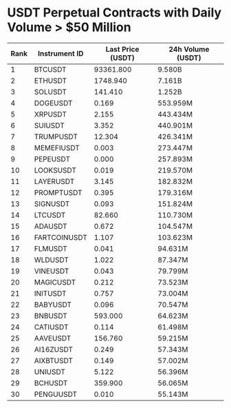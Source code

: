 # USDT Perpetual Contracts with Daily Volume > $50 Million

| Rank | Instrument ID | Last Price (USDT) | 24h Volume (USDT) |
|------|---------------|-------------------|-------------------|
| 1 | BTCUSDT | 93361.800 | 9.580B |
| 2 | ETHUSDT | 1748.940 | 7.161B |
| 3 | SOLUSDT | 141.410 | 1.252B |
| 4 | DOGEUSDT | 0.169 | 553.959M |
| 5 | XRPUSDT | 2.155 | 443.434M |
| 6 | SUIUSDT | 3.352 | 440.901M |
| 7 | TRUMPUSDT | 12.304 | 426.341M |
| 8 | MEMEFIUSDT | 0.003 | 273.447M |
| 9 | PEPEUSDT | 0.000 | 257.893M |
| 10 | LOOKSUSDT | 0.019 | 219.570M |
| 11 | LAYERUSDT | 3.145 | 182.832M |
| 12 | PROMPTUSDT | 0.395 | 179.316M |
| 13 | SIGNUSDT | 0.093 | 151.824M |
| 14 | LTCUSDT | 82.660 | 110.730M |
| 15 | ADAUSDT | 0.672 | 104.547M |
| 16 | FARTCOINUSDT | 1.107 | 103.623M |
| 17 | FLMUSDT | 0.041 | 94.631M |
| 18 | WLDUSDT | 1.022 | 87.347M |
| 19 | VINEUSDT | 0.043 | 79.799M |
| 20 | MAGICUSDT | 0.212 | 73.523M |
| 21 | INITUSDT | 0.757 | 73.004M |
| 22 | BABYUSDT | 0.096 | 70.547M |
| 23 | BNBUSDT | 593.000 | 64.623M |
| 24 | CATIUSDT | 0.114 | 61.498M |
| 25 | AAVEUSDT | 156.760 | 59.215M |
| 26 | AI16ZUSDT | 0.249 | 57.343M |
| 27 | AIXBTUSDT | 0.149 | 57.002M |
| 28 | UNIUSDT | 5.122 | 56.396M |
| 29 | BCHUSDT | 359.900 | 56.065M |
| 30 | PENGUUSDT | 0.010 | 55.143M |
